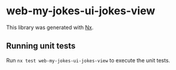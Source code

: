 # web-my-jokes-ui-jokes-view

This library was generated with [Nx](https://nx.dev).

## Running unit tests

Run `nx test web-my-jokes-ui-jokes-view` to execute the unit tests.

